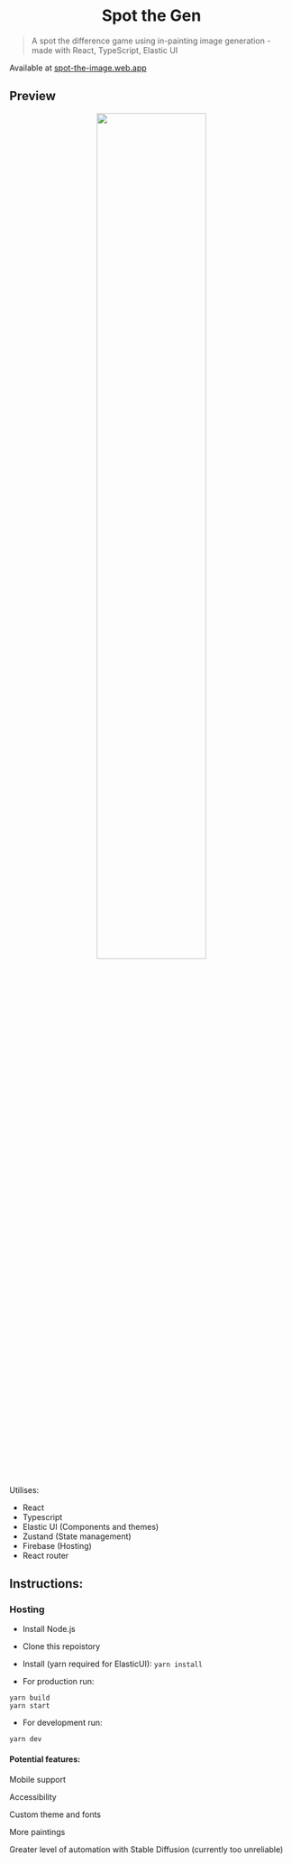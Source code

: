 <h1 align="center">Spot the Gen</h1>

> A spot the difference game using in-painting image generation - made with React, TypeScript, Elastic UI

Available at [spot-the-image.web.app](https://spot-the-image.web.app/)

<h2>Preview</h2>

<!-- Make the gif full width and centered -->

<p align="center">
  <img width="62%" src="https://media4.giphy.com/media/v1.Y2lkPTc5MGI3NjExYmE2ZTdkYmFjNGZhYzc5ZGU4YzE5MzU2MjRkNDZiODVhMTMyZjM1OSZlcD12MV9pbnRlcm5hbF9naWZzX2dpZklkJmN0PWc/TcqepXrBEpAewOV0j2/giphy.gif">
</p>

Utilises:

- React
- Typescript
- Elastic UI (Components and themes)
- Zustand (State management)
- Firebase (Hosting)
- React router

<h2></h2>

<h2>Instructions:</h2>

<h3>Hosting</h3>

- Install Node.js

- Clone this repoistory

* Install (yarn required for ElasticUI): `yarn install`

- For production run:

```
yarn build
yarn start
```

- For development run:

```
yarn dev
```

<h4>Potential features:</h4>

Mobile support

Accessibility

Custom theme and fonts

More paintings

Greater level of automation with Stable Diffusion (currently too unreliable)
